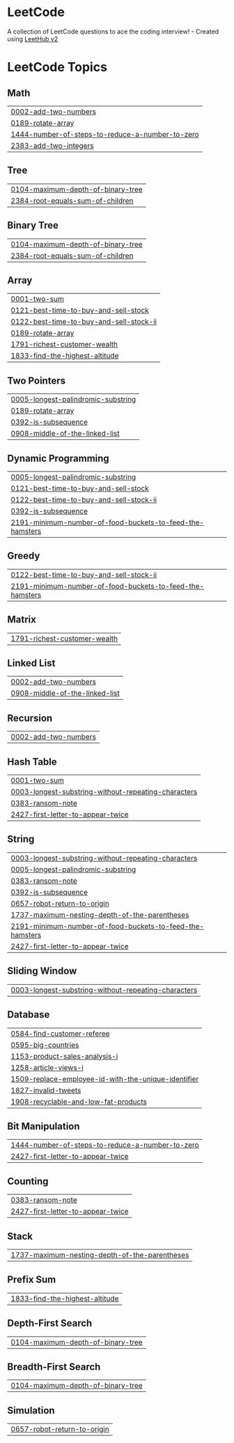 # LeetCode
A collection of LeetCode questions to ace the coding interview! - Created using [LeetHub v2](https://github.com/arunbhardwaj/LeetHub-2.0)

<!---LeetCode Topics Start-->
# LeetCode Topics
## Math
|  |
| ------- |
| [0002-add-two-numbers](https://github.com/abakos12/LeetCode/tree/master/0002-add-two-numbers) |
| [0189-rotate-array](https://github.com/abakos12/LeetCode/tree/master/0189-rotate-array) |
| [1444-number-of-steps-to-reduce-a-number-to-zero](https://github.com/abakos12/LeetCode/tree/master/1444-number-of-steps-to-reduce-a-number-to-zero) |
| [2383-add-two-integers](https://github.com/abakos12/LeetCode/tree/master/2383-add-two-integers) |
## Tree
|  |
| ------- |
| [0104-maximum-depth-of-binary-tree](https://github.com/abakos12/LeetCode/tree/master/0104-maximum-depth-of-binary-tree) |
| [2384-root-equals-sum-of-children](https://github.com/abakos12/LeetCode/tree/master/2384-root-equals-sum-of-children) |
## Binary Tree
|  |
| ------- |
| [0104-maximum-depth-of-binary-tree](https://github.com/abakos12/LeetCode/tree/master/0104-maximum-depth-of-binary-tree) |
| [2384-root-equals-sum-of-children](https://github.com/abakos12/LeetCode/tree/master/2384-root-equals-sum-of-children) |
## Array
|  |
| ------- |
| [0001-two-sum](https://github.com/abakos12/LeetCode/tree/master/0001-two-sum) |
| [0121-best-time-to-buy-and-sell-stock](https://github.com/abakos12/LeetCode/tree/master/0121-best-time-to-buy-and-sell-stock) |
| [0122-best-time-to-buy-and-sell-stock-ii](https://github.com/abakos12/LeetCode/tree/master/0122-best-time-to-buy-and-sell-stock-ii) |
| [0189-rotate-array](https://github.com/abakos12/LeetCode/tree/master/0189-rotate-array) |
| [1791-richest-customer-wealth](https://github.com/abakos12/LeetCode/tree/master/1791-richest-customer-wealth) |
| [1833-find-the-highest-altitude](https://github.com/abakos12/LeetCode/tree/master/1833-find-the-highest-altitude) |
## Two Pointers
|  |
| ------- |
| [0005-longest-palindromic-substring](https://github.com/abakos12/LeetCode/tree/master/0005-longest-palindromic-substring) |
| [0189-rotate-array](https://github.com/abakos12/LeetCode/tree/master/0189-rotate-array) |
| [0392-is-subsequence](https://github.com/abakos12/LeetCode/tree/master/0392-is-subsequence) |
| [0908-middle-of-the-linked-list](https://github.com/abakos12/LeetCode/tree/master/0908-middle-of-the-linked-list) |
## Dynamic Programming
|  |
| ------- |
| [0005-longest-palindromic-substring](https://github.com/abakos12/LeetCode/tree/master/0005-longest-palindromic-substring) |
| [0121-best-time-to-buy-and-sell-stock](https://github.com/abakos12/LeetCode/tree/master/0121-best-time-to-buy-and-sell-stock) |
| [0122-best-time-to-buy-and-sell-stock-ii](https://github.com/abakos12/LeetCode/tree/master/0122-best-time-to-buy-and-sell-stock-ii) |
| [0392-is-subsequence](https://github.com/abakos12/LeetCode/tree/master/0392-is-subsequence) |
| [2191-minimum-number-of-food-buckets-to-feed-the-hamsters](https://github.com/abakos12/LeetCode/tree/master/2191-minimum-number-of-food-buckets-to-feed-the-hamsters) |
## Greedy
|  |
| ------- |
| [0122-best-time-to-buy-and-sell-stock-ii](https://github.com/abakos12/LeetCode/tree/master/0122-best-time-to-buy-and-sell-stock-ii) |
| [2191-minimum-number-of-food-buckets-to-feed-the-hamsters](https://github.com/abakos12/LeetCode/tree/master/2191-minimum-number-of-food-buckets-to-feed-the-hamsters) |
## Matrix
|  |
| ------- |
| [1791-richest-customer-wealth](https://github.com/abakos12/LeetCode/tree/master/1791-richest-customer-wealth) |
## Linked List
|  |
| ------- |
| [0002-add-two-numbers](https://github.com/abakos12/LeetCode/tree/master/0002-add-two-numbers) |
| [0908-middle-of-the-linked-list](https://github.com/abakos12/LeetCode/tree/master/0908-middle-of-the-linked-list) |
## Recursion
|  |
| ------- |
| [0002-add-two-numbers](https://github.com/abakos12/LeetCode/tree/master/0002-add-two-numbers) |
## Hash Table
|  |
| ------- |
| [0001-two-sum](https://github.com/abakos12/LeetCode/tree/master/0001-two-sum) |
| [0003-longest-substring-without-repeating-characters](https://github.com/abakos12/LeetCode/tree/master/0003-longest-substring-without-repeating-characters) |
| [0383-ransom-note](https://github.com/abakos12/LeetCode/tree/master/0383-ransom-note) |
| [2427-first-letter-to-appear-twice](https://github.com/abakos12/LeetCode/tree/master/2427-first-letter-to-appear-twice) |
## String
|  |
| ------- |
| [0003-longest-substring-without-repeating-characters](https://github.com/abakos12/LeetCode/tree/master/0003-longest-substring-without-repeating-characters) |
| [0005-longest-palindromic-substring](https://github.com/abakos12/LeetCode/tree/master/0005-longest-palindromic-substring) |
| [0383-ransom-note](https://github.com/abakos12/LeetCode/tree/master/0383-ransom-note) |
| [0392-is-subsequence](https://github.com/abakos12/LeetCode/tree/master/0392-is-subsequence) |
| [0657-robot-return-to-origin](https://github.com/abakos12/LeetCode/tree/master/0657-robot-return-to-origin) |
| [1737-maximum-nesting-depth-of-the-parentheses](https://github.com/abakos12/LeetCode/tree/master/1737-maximum-nesting-depth-of-the-parentheses) |
| [2191-minimum-number-of-food-buckets-to-feed-the-hamsters](https://github.com/abakos12/LeetCode/tree/master/2191-minimum-number-of-food-buckets-to-feed-the-hamsters) |
| [2427-first-letter-to-appear-twice](https://github.com/abakos12/LeetCode/tree/master/2427-first-letter-to-appear-twice) |
## Sliding Window
|  |
| ------- |
| [0003-longest-substring-without-repeating-characters](https://github.com/abakos12/LeetCode/tree/master/0003-longest-substring-without-repeating-characters) |
## Database
|  |
| ------- |
| [0584-find-customer-referee](https://github.com/abakos12/LeetCode/tree/master/0584-find-customer-referee) |
| [0595-big-countries](https://github.com/abakos12/LeetCode/tree/master/0595-big-countries) |
| [1153-product-sales-analysis-i](https://github.com/abakos12/LeetCode/tree/master/1153-product-sales-analysis-i) |
| [1258-article-views-i](https://github.com/abakos12/LeetCode/tree/master/1258-article-views-i) |
| [1509-replace-employee-id-with-the-unique-identifier](https://github.com/abakos12/LeetCode/tree/master/1509-replace-employee-id-with-the-unique-identifier) |
| [1827-invalid-tweets](https://github.com/abakos12/LeetCode/tree/master/1827-invalid-tweets) |
| [1908-recyclable-and-low-fat-products](https://github.com/abakos12/LeetCode/tree/master/1908-recyclable-and-low-fat-products) |
## Bit Manipulation
|  |
| ------- |
| [1444-number-of-steps-to-reduce-a-number-to-zero](https://github.com/abakos12/LeetCode/tree/master/1444-number-of-steps-to-reduce-a-number-to-zero) |
| [2427-first-letter-to-appear-twice](https://github.com/abakos12/LeetCode/tree/master/2427-first-letter-to-appear-twice) |
## Counting
|  |
| ------- |
| [0383-ransom-note](https://github.com/abakos12/LeetCode/tree/master/0383-ransom-note) |
| [2427-first-letter-to-appear-twice](https://github.com/abakos12/LeetCode/tree/master/2427-first-letter-to-appear-twice) |
## Stack
|  |
| ------- |
| [1737-maximum-nesting-depth-of-the-parentheses](https://github.com/abakos12/LeetCode/tree/master/1737-maximum-nesting-depth-of-the-parentheses) |
## Prefix Sum
|  |
| ------- |
| [1833-find-the-highest-altitude](https://github.com/abakos12/LeetCode/tree/master/1833-find-the-highest-altitude) |
## Depth-First Search
|  |
| ------- |
| [0104-maximum-depth-of-binary-tree](https://github.com/abakos12/LeetCode/tree/master/0104-maximum-depth-of-binary-tree) |
## Breadth-First Search
|  |
| ------- |
| [0104-maximum-depth-of-binary-tree](https://github.com/abakos12/LeetCode/tree/master/0104-maximum-depth-of-binary-tree) |
## Simulation
|  |
| ------- |
| [0657-robot-return-to-origin](https://github.com/abakos12/LeetCode/tree/master/0657-robot-return-to-origin) |
<!---LeetCode Topics End-->